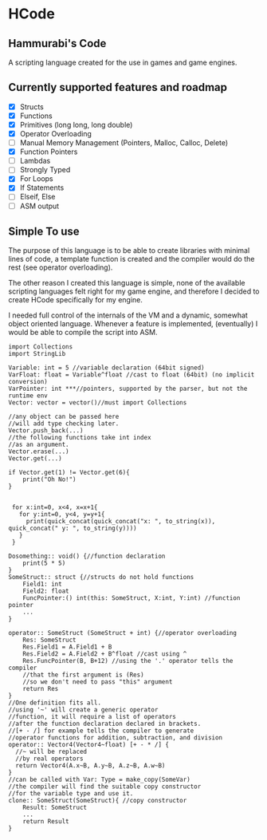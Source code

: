 # HCode

## Hammurabi's Code

A scripting language created for the use in games and game engines.
## Currently supported features and roadmap

 - [x] Structs
 - [x] Functions
 - [x] Primitives (long long, long double)
 - [x] Operator Overloading
 - [ ] Manual Memory Management (Pointers, Malloc, Calloc, Delete)
 - [x] Function Pointers
 - [ ] Lambdas
 - [ ] Strongly Typed
 - [x] For Loops
 - [x] If Statements
 - [ ] Elseif, Else
 - [ ] ASM output

## Simple To use
The purpose of this language is to be able to create libraries with minimal lines of code, a template function is created and the compiler would do the rest (see operator overloading).

The other reason I created this language is simple, none of the available scripting languages felt right for my game engine, and therefore I decided to create HCode specifically for my engine.    

I needed full control of the internals of the VM and a dynamic, somewhat object oriented language.
Whenever a feature is implemented, (eventually) I would be able to compile the script into ASM.

    
    import Collections
    import StringLib
    
    Variable: int = 5 //variable declaration (64bit signed)
    VarFloat: float = Variable^float //cast to float (64bit) (no implicit conversion)
    VarPointer: int ***//pointers, supported by the parser, but not the runtime env
    Vector: vector = vector()//must import Collections
    
    //any object can be passed here
    //will add type checking later.
    Vector.push_back(...)
    //the following functions take int index
    //as an argument.
    Vector.erase(...)
    Vector.get(...)
    
    if Vector.get(1) != Vector.get(6){
        print("Oh No!")
    }
    
    
     for x:int=0, x<4, x=x+1{
       for y:int=0, y<4, y=y+1{
         print(quick_concat(quick_concat("x: ", to_string(x)),   quick_concat(" y: ", to_string(y))))
       }
     }
    
    Dosomething:: void() {//function declaration
	    print(5 * 5)
    }
    SomeStruct:: struct {//structs do not hold functions
	    Field1: int
	    Field2: float
	    FuncPointer:() int(this: SomeStruct, X:int, Y:int) //function pointer
	    ...
    }
    
    operator:: SomeStruct (SomeStruct + int) {//operator overloading
	    Res: SomeStruct
	    Res.Field1 = A.Field1 + B
	    Res.Field2 = A.Field2 + B^float //cast using ^
	    Res.FuncPointer(B, B+12) //using the '.' operator tells the compiler
	    //that the first argument is (Res)
	    //so we don't need to pass "this" argument
	    return Res
    }
    //One definition fits all.
    //using '~' will create a generic operator
    //function, it will require a list of operators
    //after the function declaration declared in brackets.
    //[+ - /] for example tells the compiler to generate
    //operator functions for addition, subtraction, and division
    operator:: Vector4(Vector4~float) [+ - * /] {
      //~ will be replaced
      //by real operators
      return Vector4(A.x~B, A.y~B, A.z~B, A.w~B)
    }
    //can be called with Var: Type = make_copy(SomeVar)
    //the compiler will find the suitable copy constructor
    //for the variable type and use it.
    clone:: SomeStruct(SomeStruct){ //copy constructor
        Result: SomeStruct
        ...
        return Result
    }
    
